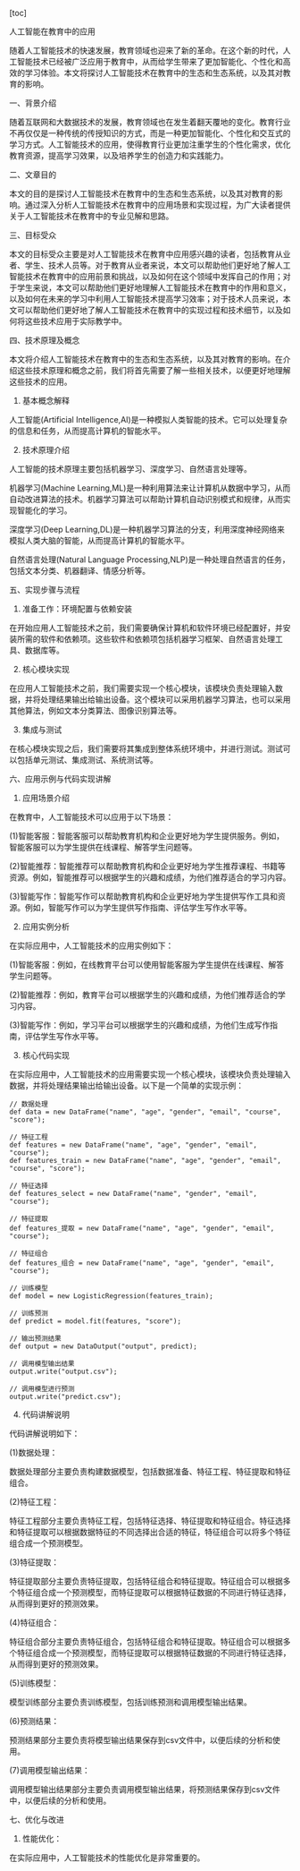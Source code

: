 
[toc]                    
                
                
人工智能在教育中的应用

随着人工智能技术的快速发展，教育领域也迎来了新的革命。在这个新的时代，人工智能技术已经被广泛应用于教育中，从而给学生带来了更加智能化、个性化和高效的学习体验。本文将探讨人工智能技术在教育中的生态和生态系统，以及其对教育的影响。

一、背景介绍

随着互联网和大数据技术的发展，教育领域也在发生着翻天覆地的变化。教育行业不再仅仅是一种传统的传授知识的方式，而是一种更加智能化、个性化和交互式的学习方式。人工智能技术的应用，使得教育行业更加注重学生的个性化需求，优化教育资源，提高学习效果，以及培养学生的创造力和实践能力。

二、文章目的

本文的目的是探讨人工智能技术在教育中的生态和生态系统，以及其对教育的影响。通过深入分析人工智能技术在教育中的应用场景和实现过程，为广大读者提供关于人工智能技术在教育中的专业见解和思路。

三、目标受众

本文的目标受众主要是对人工智能技术在教育中应用感兴趣的读者，包括教育从业者、学生、技术人员等。对于教育从业者来说，本文可以帮助他们更好地了解人工智能技术在教育中的应用前景和挑战，以及如何在这个领域中发挥自己的作用；对于学生来说，本文可以帮助他们更好地理解人工智能技术在教育中的作用和意义，以及如何在未来的学习中利用人工智能技术提高学习效率；对于技术人员来说，本文可以帮助他们更好地了解人工智能技术在教育中的实现过程和技术细节，以及如何将这些技术应用于实际教学中。

四、技术原理及概念

本文将介绍人工智能技术在教育中的生态和生态系统，以及其对教育的影响。在介绍这些技术原理和概念之前，我们将首先需要了解一些相关技术，以便更好地理解这些技术的应用。

1. 基本概念解释

人工智能(Artificial Intelligence,AI)是一种模拟人类智能的技术。它可以处理复杂的信息和任务，从而提高计算机的智能水平。

2. 技术原理介绍

人工智能的技术原理主要包括机器学习、深度学习、自然语言处理等。

机器学习(Machine Learning,ML)是一种利用算法来让计算机从数据中学习，从而自动改进算法的技术。机器学习算法可以帮助计算机自动识别模式和规律，从而实现智能化的学习。

深度学习(Deep Learning,DL)是一种机器学习算法的分支，利用深度神经网络来模拟人类大脑的智能，从而提高计算机的智能水平。

自然语言处理(Natural Language Processing,NLP)是一种处理自然语言的任务，包括文本分类、机器翻译、情感分析等。

五、实现步骤与流程

1. 准备工作：环境配置与依赖安装

在开始应用人工智能技术之前，我们需要确保计算机和软件环境已经配置好，并安装所需的软件和依赖项。这些软件和依赖项包括机器学习框架、自然语言处理工具、数据库等。

2. 核心模块实现

在应用人工智能技术之前，我们需要实现一个核心模块，该模块负责处理输入数据，并将处理结果输出给输出设备。这个模块可以采用机器学习算法，也可以采用其他算法，例如文本分类算法、图像识别算法等。

3. 集成与测试

在核心模块实现之后，我们需要将其集成到整体系统环境中，并进行测试。测试可以包括单元测试、集成测试、系统测试等。

六、应用示例与代码实现讲解

1. 应用场景介绍

在教育中，人工智能技术可以应用于以下场景：

(1)智能客服：智能客服可以帮助教育机构和企业更好地为学生提供服务。例如，智能客服可以为学生提供在线课程、解答学生问题等。

(2)智能推荐：智能推荐可以帮助教育机构和企业更好地为学生推荐课程、书籍等资源。例如，智能推荐可以根据学生的兴趣和成绩，为他们推荐适合的学习内容。

(3)智能写作：智能写作可以帮助教育机构和企业更好地为学生提供写作工具和资源。例如，智能写作可以为学生提供写作指南、评估学生写作水平等。

2. 应用实例分析

在实际应用中，人工智能技术的应用实例如下：

(1)智能客服：例如，在线教育平台可以使用智能客服为学生提供在线课程、解答学生问题等。

(2)智能推荐：例如，教育平台可以根据学生的兴趣和成绩，为他们推荐适合的学习内容。

(3)智能写作：例如，学习平台可以根据学生的兴趣和成绩，为他们生成写作指南，评估学生写作水平等。

3. 核心代码实现

在实际应用中，人工智能技术的应用需要实现一个核心模块，该模块负责处理输入数据，并将处理结果输出给输出设备。以下是一个简单的实现示例：

```
// 数据处理
def data = new DataFrame("name", "age", "gender", "email", "course", "score");

// 特征工程
def features = new DataFrame("name", "age", "gender", "email", "course");
def features_train = new DataFrame("name", "age", "gender", "email", "course", "score");

// 特征选择
def features_select = new DataFrame("name", "gender", "email", "course");

// 特征提取
def features_提取 = new DataFrame("name", "age", "gender", "email", "course");

// 特征组合
def features_组合 = new DataFrame("name", "age", "gender", "email", "course");

// 训练模型
def model = new LogisticRegression(features_train);

// 训练预测
def predict = model.fit(features, "score");

// 输出预测结果
def output = new DataOutput("output", predict);

// 调用模型输出结果
output.write("output.csv");

// 调用模型进行预测
output.write("predict.csv");
```

4. 代码讲解说明

代码讲解说明如下：

(1)数据处理：

数据处理部分主要负责构建数据模型，包括数据准备、特征工程、特征提取和特征组合。

(2)特征工程：

特征工程部分主要负责特征工程，包括特征选择、特征提取和特征组合。特征选择和特征提取可以根据数据特征的不同选择出合适的特征，特征组合可以将多个特征组合成一个预测模型。

(3)特征提取：

特征提取部分主要负责特征提取，包括特征组合和特征提取。特征组合可以根据多个特征组合成一个预测模型，而特征提取可以根据特征数据的不同进行特征选择，从而得到更好的预测效果。

(4)特征组合：

特征组合部分主要负责特征组合，包括特征组合和特征提取。特征组合可以根据多个特征组合成一个预测模型，而特征提取可以根据特征数据的不同进行特征选择，从而得到更好的预测效果。

(5)训练模型：

模型训练部分主要负责训练模型，包括训练预测和调用模型输出结果。

(6)预测结果：

预测结果部分主要负责将模型输出结果保存到csv文件中，以便后续的分析和使用。

(7)调用模型输出结果：

调用模型输出结果部分主要负责调用模型输出结果，将预测结果保存到csv文件中，以便后续的分析和使用。

七、优化与改进

1. 性能优化：

在实际应用中，人工智能技术的性能优化是非常重要的。


